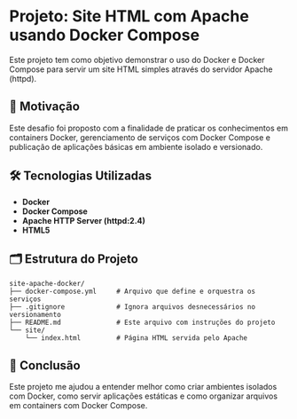# Projeto: Site HTML com Apache usando Docker Compose

Este projeto tem como objetivo demonstrar o uso do Docker e Docker Compose para servir um site HTML simples através do servidor Apache (httpd).

## 🧠 Motivação

Este desafio foi proposto com a finalidade de praticar os conhecimentos em containers Docker, gerenciamento de serviços com Docker Compose e publicação de aplicações básicas em ambiente isolado e versionado.

## 🛠️ Tecnologias Utilizadas

- **Docker**
- **Docker Compose**
- **Apache HTTP Server (httpd:2.4)**
- **HTML5**

## 🗂️ Estrutura do Projeto

```
site-apache-docker/
├── docker-compose.yml     # Arquivo que define e orquestra os serviços
├── .gitignore             # Ignora arquivos desnecessários no versionamento
├── README.md              # Este arquivo com instruções do projeto
└── site/
    └── index.html         # Página HTML servida pelo Apache
```

## 📝 Conclusão

Este projeto me ajudou a entender melhor como criar ambientes isolados com Docker, como servir aplicações estáticas e como organizar arquivos em containers com Docker Compose.
